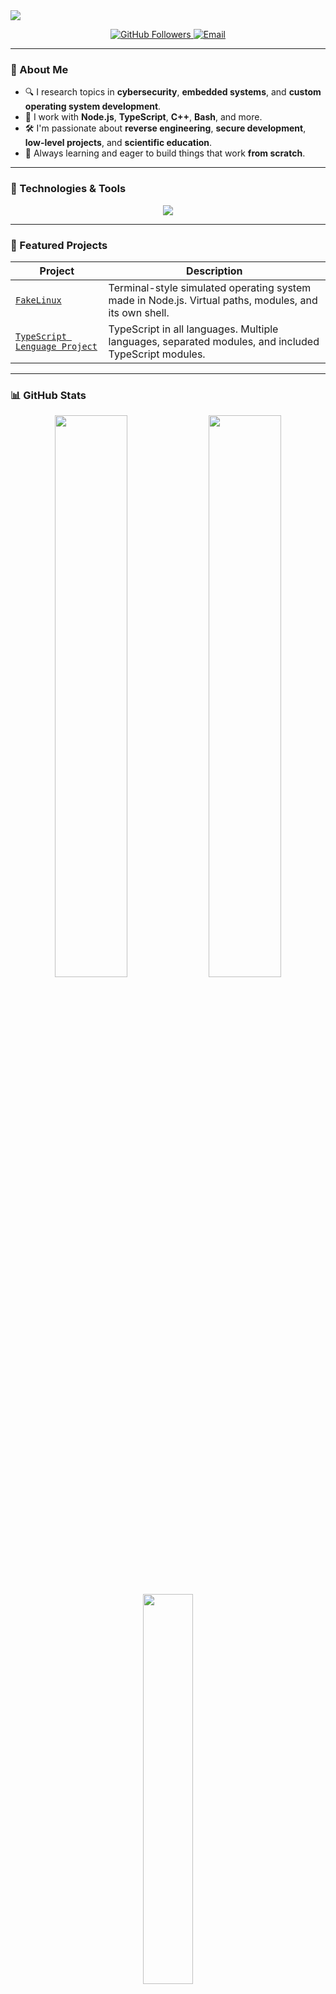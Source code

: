 <!-- Animated Header -->
<img src="https://capsule-render.vercel.app/api?type=waving&color=0:1e90ff,100:00bfff&height=180&section=header&text=Hi,%20I'm%20Tiziano!%20%F0%9F%91%8B&fontSize=40&fontAlignY=35&desc=Developer%20%F0%9F%92%BB%20%7C%20Researcher%20%F0%9F%94%8D%20%7C%20Open%20Source%20Lover%20%E2%9C%A8&descSize=20&descAlignY=60"/>

<p align="center">
  <a href="https://github.com/tizianoluziramos">
    <img src="https://img.shields.io/github/followers/tizianoluziramos?label=Followers&style=social" alt="GitHub Followers">
  </a>
  <a href="mailto:tizianoluziramos@gmail.com">
    <img src="https://img.shields.io/badge/email-tizianoluziramos@gmail.com-blue?style=flat-square&logo=gmail" alt="Email">
  </a>
</p>

---

### 🧠 About Me

- 🔍 I research topics in **cybersecurity**, **embedded systems**, and **custom operating system development**.
- 🧰 I work with **Node.js**, **TypeScript**, **C++**, **Bash**, and more.
- 🛠️ I'm passionate about **reverse engineering**, **secure development**, **low-level projects**, and **scientific education**.
- 🌱 Always learning and eager to build things that work **from scratch**.

---

### 🧰 Technologies & Tools

<p align="center">
  <img src="https://skillicons.dev/icons?i=typescript,nodejs,cpp,bash,html,css,javascript,git,docker,vscode,linux" />
</p>

---

### 📌 Featured Projects

| Project | Description |
|---------|-------------|
| [`FakeLinux`](https://github.com/tizianoluziramos/notlinux) | Terminal-style simulated operating system made in Node.js. Virtual paths, modules, and its own shell. |
| [`TypeScript Lenguage Project`](https://github.com/tizianoluziramos/TypeScript-Lenguage-Proyect/) | TypeScript in all languages. Multiple languages, separated modules, and included TypeScript modules. |

---

### 📊 GitHub Stats

<p align="center">
  <img src="https://github-readme-stats.vercel.app/api?username=tizianoluziramos&show_icons=true&theme=tokyonight" width="48%" />
  <img src="https://github-readme-streak-stats.herokuapp.com/?user=tizianoluziramos&theme=tokyonight" width="48%" />
</p>

<p align="center">
  <img src="https://github-readme-stats.vercel.app/api/top-langs/?username=tizianoluziramos&layout=compact&theme=tokyonight" width="40%" />
</p>

---

### 🧩 A Bit More About Me

name: Tiziano Tomas Luzi Ramos  
occupation: Developer & Open Source Enthusiast  
location: Tandil, Argentina  
<p>Favourite Languages:</p><a>TypeScript & Python</a>
skills: 
  - Reverse Engineering
  - Android Security
  - Embedded Systems
  - Simulators

📫 Contact  
📧 tizianoluziramos@gmail.com

💬 In progress: personal website and professional networks

<p align="center"> <img src="https://media.giphy.com/media/26tn33aiTi1jkl6H6/giphy.gif" width="300" /> </p>
